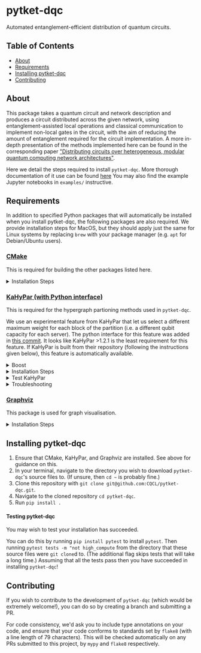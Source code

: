 # pytket-dqc

Automated entanglement-efficient distribution of quantum circuits.

## Table of Contents

- [About](#about)
- [Requirements](#requirements)
- [Installing pytket-dqc](#installing-pytket-dqc)
- [Contributing](#contributing)

## About
This package takes a quantum circuit and network description and produces a circuit distributed across the given network,
using entanglement-assisted local operations and classical communication to implement non-local gates in the circuit,
with the aim of reducing the amount of entanglement required for the circuit implementation.
A more in-depth presentation of the methods implemented here can be found in the 
corresponding paper ["Distributing circuits over heterogeneous, modular quantum computing network architectures"](https://arxiv.org/abs/2305.14148).

Here we detail the steps required to install `pytket-dqc`. More thorough documentation of it use can be found [here](https://cqcl.github.io/pytket-dqc/)
You may also find the example Jupyter notebooks in `examples/` instructive.

## Requirements
In addition to specified Python packages that will automatically be installed when you install pytket-dqc,
the following packages are also required.
We provide installation steps for MacOS,
but they should apply just the same for Linux systems by replacing `brew` with your package manager
(e.g. `apt` for Debian/Ubuntu users).

### [CMake](https://cmake.org/)
This is required for building the other packages listed here.

<details>

<summary>Installation Steps</summary>

1. `brew install cmake`

</details>

### [KaHyPar (with Python interface)](https://github.com/kahypar/kahypar)

This is required for the hypergraph partioning methods used in `pytket-dqc`.

We use an experimental feature from KaHyPar that let us select a different maximum weight for each block of the partition
(i.e. a different qubit capacity for each server).
The python interface for this feature was added in [this commit](https://github.com/kahypar/kahypar/commit/ff8fdf06c4e50af2faecddb9c5b6f7553e232df2).
It looks like KaHyPar >1.2.1 is the least requirement for this feature.
If KaHyPar is built from their repository (following the instructions given below), this feature is automatically available.

<details>
<summary>Boost</summary>

[KaHyPar requires Boost.Program_options](https://github.com/kahypar/kahypar#requirements).
If you do not have Boost installed then you can:
- Install it (see [here](https://www.boost.org/doc/libs/1_78_0/tools/build/doc/html/index.html#bbv2.installation))
- Add the flag `-DKAHYPAR_USE_MINIMAL_BOOST=ON` to the command given in Step 4 below.
</details>

<details>
<summary>Installation Steps</summary>

1. Navigate to the directory where you wish to download and build KaHyPar. 
 
 For instance, `cd ~` will do so in your home directory, which is probably fine for most people.
 The location of this directory is up to you and it will not affect installation.

2. Clone the repository (using HTTPS, since the SSH link to the repository seems to be broken):  
  ```
  git clone --depth=1 --recursive https://github.com/kahypar/kahypar.git
  ```

3. Create and move to the build directory:  
  ```
  mkdir kahypar/build && cd kahypar/build
  ```

4. Build KaHyPar  
  ```
  cmake ../ -DCMAKE_BUILD_TYPE=RELEASE -DKAHYPAR_PYTHON_INTERFACE=1
  ```

5. Build KaHyPar's Python interface:  
  ```
  cd python
  make
  ```

6. Copy the dynamic library to the appropriate path so that Python can import the kahypar module and use its contents:  
  ```
  cp kahypar*.so <path-to-site-packages>
  ```
  You must replace `<path-to-site-packages>` with the path to the directory `site-packages` listed by the command `python -m site`. For instance:
  ```
  cp kahypar*.so /home/myuser/anaconda3/lib/python3.9/site-packages
  ```
</details>
  
<details>
<summary>Test KaHyPar</summary>

You should now be able to use KaHyPar in Python.
To test this, in your terminal open a Python 3 shell with command `python3` and then do `import kahypar`.
If this fails then Python cannot access the dynamic library (the `.so` file).
If you get such an error it is likely something went wrong in step 6 from the instructions above,
i.e. the `.so` file was not copied to the right directory, or the wrong `.so` file was copied.

</details>

<details>

<summary>Troubleshooting</summary>

<details>

<summary>I got an error when building KaHyPar! (Step 4)</summary>

If an error occurs it might be that you do not have the Boost library installed in your computer.
You may choose to install it yourself
(your package manager is likely able to do it for you, e.g. `brew install boost`)
or ask CMake to fetch the minimal requirements and install them using the following command instead of the one given in Step 4
```
cmake ../ -DCMAKE_BUILD_TYPE=RELEASE -DKAHYPAR_PYTHON_INTERFACE=1 -DKAHYPAR_USE_MINIMAL_BOOST=ON
```
Note that the `-DKAHYPAR_USE_MINIMAL_BOOST=ON` flag is used.
It may not be possible to get it to play nicely with an already present installation of boost.
See <https://githubhot.com/repo/kahypar/kahypar/issues/98> for relevant discussion.

</details>

<details>

<summary>My terminal is telling me `kahypar.so` doesn't exist when I try to copy it! (Step 6)</summary>

Try to find a file in the directory `kahypar/build/python` with the extension `.so` and copy that instead.

You do not need to rename the file.

</details>

</details>

### [Graphviz](https://graphviz.org/download/)
This package is used for graph visualisation.

<details>
<summary>Installation Steps</summary>

1. `brew install graphviz`
1. `pip install --global-option=build_ext --global-option="-I/opt/homebrew/include/" --global-option="-L/opt/homebrew/lib/graphviz" pygraphviz`
</details>

## Installing pytket-dqc

1. Ensure that CMake, KaHyPar, and Graphviz are installed. See above for guidance on this.
1. In your terminal, navigate to the directory you wish to download `pytket-dqc`'s source files to.
(If unsure, then `cd ~` is probably fine.)
1. Clone this repository with `git clone git@github.com:CQCL/pytket-dqc.git`.
1. Navigate to the cloned repository `cd pytket-dqc`.
1. Run `pip install .`

#### Testing pytket-dqc

You may wish to test your installation has succeeded.

You can do this by running `pip install pytest` to install `pytest`.
Then running `pytest tests -m "not high_compute` from the directory that these source files were `git clone`d to.
(The additional flag skips tests that will take a long time.)
Assuming that all the tests pass then you have succeeded in installing `pytket-dqc`!


## Contributing

If you wish to contribute to the development of `pytket-dqc` (which would be extremely welcome!),
you can do so by creating a branch and submitting a PR.

For code consistency, we'd ask you to include type annotations on your code,
and ensure that your code conforms to standards set by `flake8` (with a line length of 79 characters).
This will be checked automatically on any PRs submitted to this project, by `mypy` and `flake8` respectively.